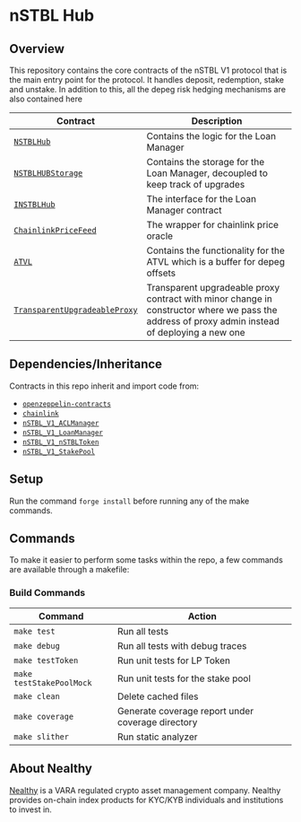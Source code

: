 # nSTBL Hub

## Overview
This repository contains the core contracts of the nSTBL V1 protocol that is the main entry point for the protocol. It handles deposit, redemption, stake and unstake. In addition to this, all the depeg risk hedging mechanisms are also contained here

| Contract | Description |
| -------- | ------- |
| [`NSTBLHub`](https://github.com/nealthy-labs/nSTBL_V1_Hub/blob/main/contracts/NSTBLHub.sol) | Contains the logic for the Loan Manager |
| [`NSTBLHUBStorage`](https://github.com/nealthy-labs/nSTBL_V1_Hub/blob/main/contracts/NSTBLHUBStorage.sol) | Contains the storage for the Loan Manager, decoupled to keep track of upgrades |
| [`INSTBLHub`](https://github.com/nealthy-labs/nSTBL_V1_Hub/blob/main/contracts/INSTBLHub.sol) | The interface for the Loan Manager contract |
| [`ChainlinkPriceFeed`](https://github.com/nealthy-labs/nSTBL_V1_Hub/blob/main/contracts/ChainlinkPriceFeed.sol) | The wrapper for chainlink price oracle |
| [`ATVL`](https://github.com/nealthy-labs/nSTBL_V1_Hubl/blob/main/contracts/ATVL.sol) | Contains the functionality for the ATVL which is a buffer for depeg offsets |
| [`TransparentUpgradeableProxy`](https://github.com/nealthy-labs/nSTBL_V1_Hub/blob/main/contracts/upgradeable/TransparentUpgradeableProxy.sol) | Transparent upgradeable proxy contract with minor change in constructor where we pass the address of proxy admin instead of deploying a new one |

## Dependencies/Inheritance
Contracts in this repo inherit and import code from:
- [`openzeppelin-contracts`](https://github.com/OpenZeppelin/openzeppelin-contracts)
- [`chainlink`](https://github.com/smartcontractkit/chainlink.git)
- [`nSTBL_V1_ACLManager`](https://github.com/nealthy-labs/nSTBL_V1_ACLManager.git)
- [`nSTBL_V1_LoanManager`](https://github.com/nealthy-labs/nSTBL_V1_LoanManager.git)
- [`nSTBL_V1_nSTBLToken`](https://github.com/nealthy-labs/nSTBL_V1_nSTBLToken.git)
- [`nSTBL_V1_StakePool`](https://github.com/nealthy-labs/nSTBL_V1_StakePool.git)

## Setup
Run the command ```forge install``` before running any of the make commands. 

## Commands
To make it easier to perform some tasks within the repo, a few commands are available through a makefile:

### Build Commands
| Command | Action |
|---|---|
| `make test` | Run all tests |
| `make debug` | Run all tests with debug traces |
| `make testToken` | Run unit tests for LP Token |
| `make testStakePoolMock` | Run unit tests for the stake pool |
| `make clean` | Delete cached files |
| `make coverage` | Generate coverage report under coverage directory |
| `make slither` | Run static analyzer |

## About Nealthy
[Nealthy](https://www.nealthy.com) is a VARA regulated crypto asset management company. Nealthy provides on-chain index products for KYC/KYB individuals and institutions to invest in.
